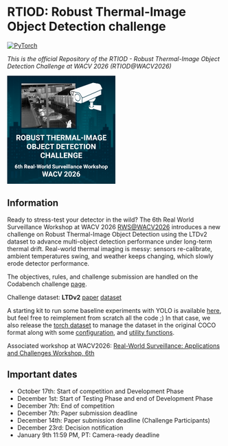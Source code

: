 # **RTIOD: Robust Thermal-Image Object Detection challenge**

<a href="https://pytorch.org/get-started/locally/"><img alt="PyTorch" src="https://img.shields.io/badge/PyTorch-ee4c2c?logo=pytorch&logoColor=white"></a>

*This is the official Repository of the RTIOD - Robust Thermal-Image Object Detection Challenge at WACV 2026 (RTIOD@WACV2026)*

<img src="assets/chal_logo.png" alt="drawing" width="50%">

## Information

Ready to stress-test your detector in the wild? The 6th Real World Surveillance Workshop at WACV 2026 [RWS@WACV2026](https://vap.aau.dk/rws/) introduces a new challenge on Robust Thermal-Image Object Detection using the LTDv2 dataset to advance multi-object detection performance under long-term thermal drift. Real-world thermal imaging is messy: sensors re-calibrate, ambient temperatures swing, and weather keeps changing, which slowly erode detector performance.

The objectives, rules, and challenge submission are handled on the Codabench challenge [page](https://www.codabench.org/competitions/10954/).

Challenge dataset: **LTDv2** [paper](https://www.techrxiv.org/doi/full/10.36227/techrxiv.175339329.95323969) [dataset](https://huggingface.co/datasets/vapaau/LTDv2)

A starting kit to run some baseline experiments with YOLO is available [here](https://github.com/MarcoParola/RTIOD/tree/main/starting_kit), but feel free to reimplement from scratch all the code ;) In that case, we also release the [torch dataset](./starting_kit/src/datasets/dataset.py) to manage the dataset in the original COCO format along with some [configuration](./starting_kit/config/config.yaml), and [utility functions](./starting_kit/src/utils/).

Associated workshop at WACV2026: [Real-World Surveillance: Applications and Challenges Workshop, 6th](https://vap.aau.dk/rws/)

## Important dates
- October 17th:  Start of competition and Development Phase
- December 1st: Start of Testing Phase and end of Development Phase
- December 7th: End of competition
- December 7th: Paper submission deadline
- December 14th: Paper submission deadline (Challenge Participants)
- December 23rd: Decision notification
- January 9th 11:59 PM, PT: Camera-ready deadline
